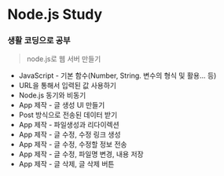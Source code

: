 <!-- Heading -->

# Node.js Study

### 생활 코딩으로 공부

> node.js로 웹 서버 만들기

- JavaScript - 기본 함수(Number, String. 변수의 형식 및 활용... 등)
- URL을 통해서 입력된 값 사용하기
- Node.js 동기와 비동기
- App 제작 - 글 생성 UI 만들기
- Post 방식으로 전송된 데이터 받기
- App 제작 - 파일생성과 리다이렉션
- App 제작 - 글 수정, 수정 링크 생성
- App 제작 - 글 수정, 수정할 정보 전송
- App 제작 - 글 수정, 파일명 변경, 내용 저장
- App 제작 - 글 삭제, 글 삭제 버튼
